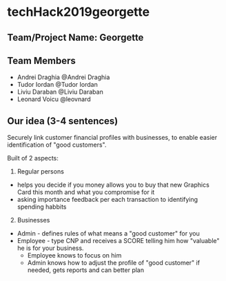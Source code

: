 # techHack2019georgette

## Team/Project Name: Georgette
## Team Members
- Andrei Draghia @Andrei Draghia
- Tudor Iordan @Tudor Iordan
- Liviu Daraban @Liviu Daraban
- Leonard Voicu @leovnard
## Our idea (3-4 sentences)
Securely link customer financial profiles with businesses, to enable easier identification of "good customers".

Built of 2 aspects:
 1. Regular persons
   - helps you decide if you money allows you to buy that new Graphics Card this month and what you compromise for it
   - asking importance feedback per each transaction to identifying spending habbits

 2. Businesses
   - Admin - defines rules of what means a "good customer" for you
   - Employee - type CNP and receives a SCORE telling him how "valuable" he is for your business.
       - Employee knows to focus on him
       - Admin knows how to adjust the profile of "good customer" if needed, gets reports and can better plan